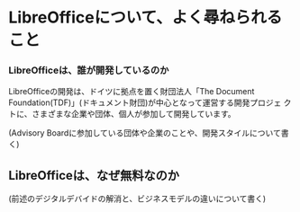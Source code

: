 # LibreOfficeについて、よく尋ねられること

### LibreOfficeは、誰が開発しているのか

LibreOfficeの開発は、ドイツに拠点を置く財団法人「The Document
Foundation(TDF)」(ドキュメント財団)が中心となって運営する開発プロジェ
クトに、さまざまな企業や団体、個人が参加して開発しています。

(Advisory Boardに参加している団体や企業のことや、開発スタイルについて書く)

## LibreOfficeは、なぜ無料なのか

(前述のデジタルデバイドの解消と、ビジネスモデルの違いについて書く)
